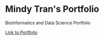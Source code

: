 # Mindy Tran's Portfolio
Bioinformatics and Data Science Portfolio

[Link to Portfolio](mindy-tran.github.io/Mindy_Portfolio/)
